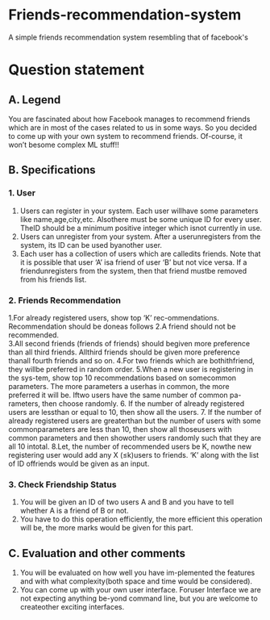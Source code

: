 # Friends-recommendation-system
A simple friends recommendation system resembling that of facebook's 

# Question statement

## A.    Legend

You  are  fascinated  about  how  Facebook  manages  to recommend friends which are in most of the cases related to us in some ways.  So you decided to come up with your own system to recommend friends.  Of-course, it won’t besome complex ML stuff!!

## B. Specifications

### 1. User
1. Users can register in your system.  Each user willhave some parameters like name,age,city,etc.  Alsothere must be some unique ID for every user.  TheID should be a minimum positive integer which isnot currently in use.
2. Users can unregister from your system. After a userunregisters from the system, its ID can be used byanother user.
3. Each user has a collection of users which are calledits friends.  Note that it is possible that user ‘A’ isa friend of user ‘B’ but not vice versa.  If a friendunregisters from the system, then that friend mustbe removed from his friends list.

### 2. Friends Recommendation
1.For already registered users, show top ‘K’ rec-ommendations.   Recommendation  should  be  doneas follows
2.A friend should not be recommended.  
3.All  second  friends  (friends  of  friends)  should  begiven  more  preference  than  all  third  friends.   Allthird friends should be given more preference thanall fourth friends and so on.
4.For two friends which are bothithfriend, they willbe preferred in random order.
5.When  a  new  user  is  registering  in  the  sys-tem, show top 10 recommendations based on somecommon parameters.  The more parameters a userhas  in  common,  the  more  preferred  it  will  be.   Iftwo  users  have  the  same  number  of  common  pa-rameters, then choose randomly.
6. If  the  number  of  already  registered  users  are  lessthan or equal to 10, then show all the users.
7. If the number of already registered users are greaterthan but the number of users with some commonparameters  are  less  than  10,  then  show  all  thoseusers  with  common  parameters  and  then  showother users randomly such that they are all 10 intotal.
8.Let, the number of recommended users be K, nowthe  new  registering  user  would  add  any  X  (≤k)users  to  friends.   ‘K’  along  with  the  list  of  ID  offriends would be given as an input.

### 3. Check Friendship Status
1. You will be given an ID of two users A and B and you have to tell whether A is a friend of B or not.
2. You have to do this operation efficiently, the more efficient  this  operation  will  be,  the  more  marks would be given for this part.

## C.    Evaluation and other comments
1. You  will  be  evaluated  on  how  well  you  have  im-plemented the features and with what complexity(both space and time would be considered).
2. You can come up with your own user interface.  Foruser  Interface  we  are  not  expecting  anything  be-yond command line, but you are welcome to createother exciting interfaces.

